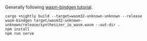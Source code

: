 Generally following [wasm-bindgen tutorial](https://rustwasm.github.io/wasm-bindgen/basic-usage.html).

```
cargo +nightly build --target=wasm32-unknown-unknown --release
wasm-bindgen target/wasm32-unknown-unknown/release/synthesizer_io_wasm.wasm --out-dir .
npm install
npm run serve
```
